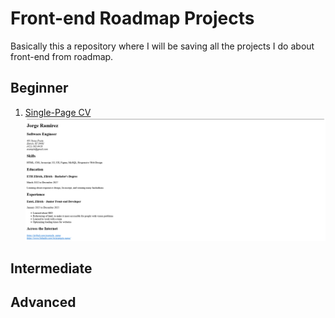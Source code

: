 # Front-end Roadmap Projects

Basically this a repository where I will be saving all the projects I do about front-end from roadmap.

## Beginner
1. [Single-Page CV](https://roadmap.sh/projects/single-page-cv)
![](./assets/single-page-cv.png)

## Intermediate

## Advanced
